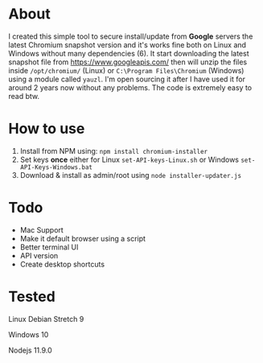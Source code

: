 # About

I created this simple tool to secure install/update from **Google** servers the latest
Chromium snapshot version and it's works fine both on Linux and Windows without many dependencies (6). 
It start downloading the latest snapshot file from https://www.googleapis.com/
then will unzip the files inside `/opt/chromium/` (Linux) or 
`C:\Program Files\Chromium` (Windows) using a module called `yauzl`.
I'm open sourcing it after I have used it for around 2 years now without any problems. 
The code is extremely easy to read btw.

# How to use

1. Install from NPM using: `npm install chromium-installer`
1. Set keys **once** either for Linux `set-API-keys-Linux.sh` or Windows
`set-API-Keys-Windows.bat`
1. Download & install as admin/root using `node installer-updater.js`

# Todo

+ Mac Support
+ Make it default browser using a script
+ Better terminal UI
+ API version
+ Create desktop shortcuts


# Tested
Linux Debian Stretch 9

Windows 10

Nodejs 11.9.0
